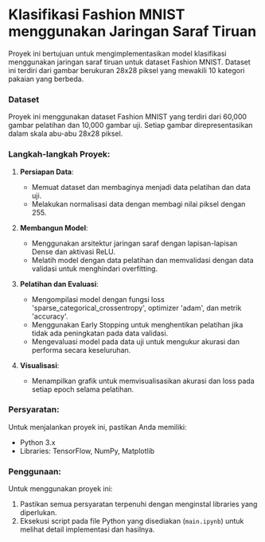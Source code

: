 # Klasifikasi Fashion MNIST menggunakan Jaringan Saraf Tiruan

Proyek ini bertujuan untuk mengimplementasikan model klasifikasi menggunakan jaringan saraf tiruan untuk dataset Fashion MNIST. Dataset ini terdiri dari gambar berukuran 28x28 piksel yang mewakili 10 kategori pakaian yang berbeda.

### Dataset

Proyek ini menggunakan dataset Fashion MNIST yang terdiri dari 60,000 gambar pelatihan dan 10,000 gambar uji. Setiap gambar direpresentasikan dalam skala abu-abu 28x28 piksel.

### Langkah-langkah Proyek:

1. **Persiapan Data**: 
   - Memuat dataset dan membaginya menjadi data pelatihan dan data uji.
   - Melakukan normalisasi data dengan membagi nilai piksel dengan 255.

2. **Membangun Model**: 
   - Menggunakan arsitektur jaringan saraf dengan lapisan-lapisan Dense dan aktivasi ReLU.
   - Melatih model dengan data pelatihan dan memvalidasi dengan data validasi untuk menghindari overfitting.

3. **Pelatihan dan Evaluasi**: 
   - Mengompilasi model dengan fungsi loss 'sparse_categorical_crossentropy', optimizer 'adam', dan metrik 'accuracy'.
   - Menggunakan Early Stopping untuk menghentikan pelatihan jika tidak ada peningkatan pada data validasi.
   - Mengevaluasi model pada data uji untuk mengukur akurasi dan performa secara keseluruhan.

4. **Visualisasi**: 
   - Menampilkan grafik untuk memvisualisasikan akurasi dan loss pada setiap epoch selama pelatihan.

### Persyaratan:

Untuk menjalankan proyek ini, pastikan Anda memiliki:
- Python 3.x
- Libraries: TensorFlow, NumPy, Matplotlib

### Penggunaan:

Untuk menggunakan proyek ini:
1. Pastikan semua persyaratan terpenuhi dengan menginstal libraries yang diperlukan.
2. Eksekusi script pada file Python yang disediakan (`main.ipynb`) untuk melihat detail implementasi dan hasilnya.

